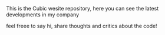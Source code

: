 This is the Cubic wesite repository, here you can see the latest developments in my company

feel freee to say hi, share thoughts and critics about the code!
